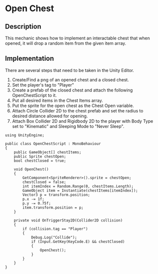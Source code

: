 # Open Chest

## Description
This mechanic shows how to implement an interactable chest that when opened, it will drop a random item from the given item array. 

## Implementation
There are several steps that need to be taken in the Unity Editor.

   1. Create/Find a png of an opened chest and a closed chest.
   2. Set the player's tag to "Player"
   3. Create a prefab of the closed chest and attach the following OpenChestScript to it.
   4. Put all desired items in the Chest Items array.
   5. Put the sprite for the open chest as the Chest Open variable.
   6. Attach Circle Collider 2D to the chest prefab and set the radius to desired distance allowed for opening.
   7. Attach Box Collider 2D and Rigidbody 2D to the player with Body Type set to "Kinematic" and Sleeping Mode to "Never Sleep".

    using UnityEngine;

    public class OpenChestScript : MonoBehaviour
    {
        public GameObject[] chestItems;
        public Sprite chestOpen;
        bool chestClosed = true;

        void OpenChest()
        {
            GetComponent<SpriteRenderer>().sprite = chestOpen;
            chestClosed = false;
            int itemIndex = Random.Range(0, chestItems.Length);
            GameObject item = Instantiate(chestItems[itemIndex]);
            Vector3 p = transform.position;
            p.x -= 1f;
            p.y -= 0.75f;
            item.transform.position = p;
        }

        private void OnTriggerStay2D(Collider2D collision)
        {
            if (collision.tag == "Player")
            {
                Debug.Log("Collide");
                if (Input.GetKey(KeyCode.E) && chestClosed)
                {
                    OpenChest();
                }
            }
        }
    }
